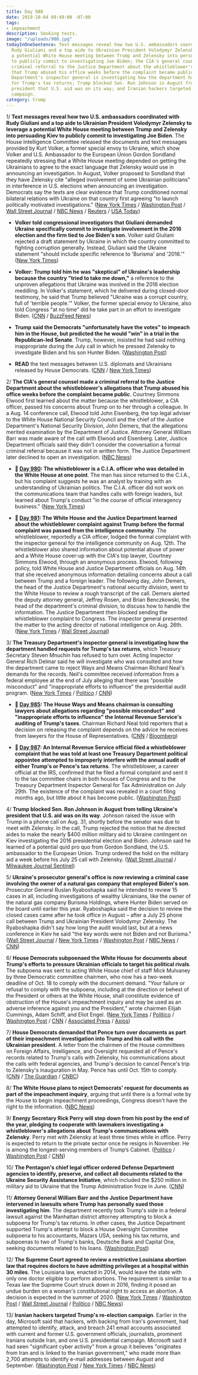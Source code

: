 ```yaml
---
title: Day 988
date: 2019-10-04 09:49:00 -07:00
tags:
- impeachment
description: Smoking texts.
image: "/uploads/988.jpg"
todayInOneSentence: Text messages reveal how two U.S. ambassadors coordinated with
  Rudy Giuliani and a top aide to Ukrainian President Volodymyr Zelensky to leverage
  a potential White House meeting between Trump and Zelensky into persuading Kiev
  to publicly commit to investigating Joe Biden; the CIA's general counsel made a
  criminal referral to the Justice Department about the whistleblower's allegations
  that Trump abused his office weeks before the complaint became public; the Treasury
  Department's inspector general is investigating how the department handled requests
  for Trump's tax returns; Trump blocked Sen. Ron Johnson in August from telling Ukraine's
  president that U.S. aid was on its way; and Iranian hackers targeted Trump's re-election
  campaign.
category: trump
---
```


1/ **Text messages reveal how two U.S. ambassadors coordinated with Rudy Giuliani and a top aide to Ukrainian President Volodymyr Zelensky to leverage a potential White House meeting between Trump and Zelensky into persuading Kiev to publicly commit to investigating Joe Biden**. The House Intelligence Committee released the documents and text messages provided by Kurt Volker, a former special envoy to Ukraine, which show Volker and U.S. Ambassador to the European Union Gordon Sondland repeatedly stressing that a White House meeting depended on getting the Ukrainians to agree to the exact language that Zelensky would use in announcing an investigation. In August, Volker proposed to Sondland that they have Zelensky cite "alleged involvement of some Ukrainian politicians" in interference in U.S. elections when announcing an investigation. Democrats say the texts are clear evidence that Trump conditioned normal bilateral relations with Ukraine on that country first agreeing "to launch politically motivated investigations." ([New York Times](https://www.nytimes.com/2019/10/04/us/politics/quid-pro-quo-trump.html) / [Washington Post](https://www.washingtonpost.com/world/national-security/this-is-when-the-inquiry-gets-real-former-us-special-envoy-to-ukraine-testifies-in-impeachment-probe-today/2019/10/03/51365c1b-5a01-4e44-872a-299b67949a5e_story.html) / [Wall Street Journal](https://www.wsj.com/articles/trump-administration-used-potential-meeting-to-pressure-ukraine-on-biden-texts-indicate-11570205661) / [NBC News](https://www.nbcnews.com/politics/trump-impeachment-inquiry/u-s-ambassadors-pushed-ukraine-investigate-condition-white-house-visit-n1062306) / [Reuters](https://www.reuters.com/article/us-usa-trump-whistleblower-committees-idUSKBN1WJ0CS) / [USA Today](https://www.usatoday.com/story/news/politics/2019/10/03/impeachment-democrats-grill-kurt-volker-trumps-ex-envoy-ukraine/3851356002/))

* **Volker told congressional investigators that Giuliani demanded Ukraine specifically commit to investigate involvement in the 2016 election and the firm tied to Joe Biden's son**. Volker said Giuliani rejected a draft statement by Ukraine in which the country committed to fighting corruption generally. Instead, Giuliani said the Ukraine statement "should include specific reference to 'Burisma' and '2016.'" ([New York Times](https://www.nytimes.com/2019/10/04/us/politics/volker-giuliani-ukraine.html))

* **Volker: Trump told him he was "skeptical" of Ukraine's leadership because the country "tried to take me down,"** a reference to the unproven allegations that Ukraine was involved in the 2016 election meddling. In Volker's statement, which he delivered during closed-door testimony, he said that Trump believed "Ukraine was a corrupt country, full of 'terrible people.'" Volker, the former special envoy to Ukraine, also told Congress "at no time" did he take part in an effort to investigate Biden. ([CNN](https://www.cnn.com/2019/10/04/politics/volker-ukraine-statement-trump/index.html) / [BuzzFeed News](https://www.buzzfeednews.com/article/christopherm51/kurt-volker-testimony-congress-ukraine-trump))

* **Trump said the Democrats "unfortunately have the votes" to impeach him in the House, but predicted the he would "win" in a trial in the Republican-led Senate**. Trump, however, insisted he had said nothing inappropriate during the July call in which he pressed Zelensky to investigate Biden and his son Hunter Biden. ([Washington Post](https://www.washingtonpost.com/politics/trump-impeachment-inquiry-live-updates/2019/10/04/9ff6d4a0-e627-11e9-a331-2df12d56a80b_story.html))

* **READ** the text messages between U.S. diplomats and Ukrainians released by House Democrats. ([CNN](https://www.cnn.com/2019/10/03/politics/chairs-on-volker/index.html) / [New York Times](https://www.nytimes.com/interactive/2019/10/04/us/politics/ukraine-text-messages-volker.html))

2/ **The CIA's general counsel made a criminal referral to the Justice Department about the whistleblower's allegations that Trump abused his office weeks before the complaint became public**. Courtney Simmons Elwood first learned about the matter because the whistleblower, a CIA officer, passed his concerns about Trump on to her through a colleague. In a Aug. 14 conference call, Elwood told John Eisenberg, the top legal adviser to the White House National Security Council and the chief of the Justice Department's National Security Division, John Demers, that the allegations merited examination by the Department of Justice. Attorney General William Barr was made aware of the call with Elwood and Eisenberg. Later, Justice Department officials said they didn't consider the conversation a formal criminal referral because it was not in written form. The Justice Department later declined to open an investigation. ([NBC News](https://www.nbcnews.com/politics/trump-impeachment-inquiry/cia-s-top-lawyer-made-criminal-referral-whistleblower-s-complaint-n1062481))

* **📌 [Day 980](https://whatthefuckjusthappenedtoday.com/2019/09/26/day-980/#4-the-whistleblower-is-a-c-i-a-offic): The whistleblower is a C.I.A. officer who was detailed in the White House at one point**. The man has since returned to the C.I.A., but his complaint suggests he was an analyst by training with an understanding of Ukrainian politics. The C.I.A. officer did not work on the communications team that handles calls with foreign leaders, but learned about Trump's conduct "in the course of official interagency business." ([New York Times](https://www.nytimes.com/2019/09/26/us/politics/who-is-whistleblower.html))

* **📌 [Day 981](https://whatthefuckjusthappenedtoday.com/2019/09/27/day-981/#1-the-white-house-and-the-justice-de): The White House and the Justice Department learned about the whistleblower complaint against Trump before the formal complaint was passed from the intelligence community**. The whistleblower, reportedly a CIA officer, lodged the formal complaint with the inspector general for the intelligence community on Aug. 12th. The whistleblower also shared information about potential abuse of power and a White House cover-up with the CIA's top lawyer, Courtney Simmons Elwood, through an anonymous process. Elwood, following policy, told White House and Justice Department officials on Aug. 14th that she received anonymous information detailing concerns about a call between Trump and a foreign leader. The following day, John Demers, the head of the Justice Department's national security division, went to the White House to review a rough transcript of the call. Demers alerted the deputy attorney general, Jeffrey Rosen, and Brian Benczkowski, the head of the department's criminal division, to discuss how to handle the information. The Justice Department then blocked sending the whistleblower complaint to Congress. The inspector general presented the matter to the acting director of national intelligence on Aug. 26th. ([New York Times](https://www.nytimes.com/2019/09/26/us/politics/who-is-whistleblower.html) / [Wall Street Journal](https://www.wsj.com/articles/justice-department-got-early-word-of-concerns-about-trumps-ukraine-call-11569606526))

3/ **The Treasury Department's inspector general is investigating how the department handled requests for Trump's tax returns**, which Treasury Secretary Steven Mnuchin has refused to turn over. Acting Inspector General Rich Delmar said he will investigate who was consulted and how the department came to reject Ways and Means Chairman Richard Neal's demands for the records. Neil's committee received information from a federal employee at the end of July alleging that there was "possible misconduct" and "inappropriate efforts to influence" the presidential audit program. ([New York Times](https://www.nytimes.com/2019/10/04/us/politics/treasury-trump-taxes.html) / [Politico](https://www.politico.com/news/2019/10/04/treasury-inspector-general-trump-tax-028830) / [CNN](https://www.cnn.com/2019/10/04/politics/treasury-ig-probe-tax-request/index.html))

* **📌 [Day 985](https://whatthefuckjusthappenedtoday.com/2019/10/01/day-985/): The House Ways and Means chairman is consulting lawyers about allegations regarding "possible misconduct" and "inappropriate efforts to influence" the Internal Revenue Service's auditing of Trump's taxes**. Chairman Richard Neal told reporters that a decision on releasing the complaint depends on the advice he receives from lawyers for the House of Representatives. ([CNN](https://www.cnn.com/2019/10/01/politics/irs-letter-richard-neal-mnuchin/index.html) / [Bloomberg](https://www.bloomberg.com/news/articles/2019-09-27/democrat-weighs-releasing-complaint-about-irs-trump-tax-audit))

* **📌 [Day 987](https://whatthefuckjusthappenedtoday.com/2019/10/03/day-987/#8-an-internal-revenue-service-offici): An Internal Revenue Service official filed a whistleblower complaint that he was told at least one Treasury Department political appointee attempted to improperly interfere with the annual audit of either Trump's or Pence's tax returns**. The whistleblower, a career official at the IRS, confirmed that he filed a formal complaint and sent it to the tax committee chairs in both houses of Congress and to the Treasury Department Inspector General for Tax Administration on July 29th. The existence of the complaint was revealed in a court filing months ago, but little about it has become public. ([Washington Post](https://www.washingtonpost.com/business/economy/irs-whistleblower-said-to-report-treasury-political-appointee-might-have-tried-to-interfere-in-audit-of-trump-or-pence/2019/10/03/0c768b34-e52e-11e9-a331-2df12d56a80b_story.html))

4/ **Trump blocked Sen. Ron Johnson in August from telling Ukraine's president that U.S. aid was on its way**. Johnson raised the issue with Trump in a phone call on Aug. 31, shortly before the senator was due to meet with Zelensky. In the call, Trump rejected the notion that he directed aides to make the nearly $400 million military aid to Ukraine contingent on Kiev investigating the 2016 presidential election and Biden. Johnson said he learned of a potential quid pro quo from Gordon Sondland, the U.S. ambassador to the European Union. Trump ordered the hold on the military aid a week before his July 25 call with Zelensky. ([Wall Street Journal](https://www.wsj.com/articles/trump-administration-used-potential-meeting-to-pressure-ukraine-on-biden-texts-indicate-11570205661) / [Milwaukee Journal Sentinel](https://www.jsonline.com/story/news/politics/2019/10/04/ron-johnson-says-trump-blocked-him-assuring-ukraine-aid/3862948002/))

5/ **Ukraine's prosecutor general's office is now reviewing a criminal case involving the owner of a natural gas company that employed Biden's son**. Prosecutor General Ruslan Ryaboshapka said he intended to review 15 cases in all, including investigations of wealthy Ukrainians, like the owner of the natural gas company Burisma Holdings, where Hunter Biden served on the board until earlier this year. Ryaboshapka said the decision to review the closed cases came after he took office in August – after a July 25 phone call between Trump and Ukrainian President Volodymyr Zelensky. The Ryaboshapka didn't say how long the audit would last, but at a news conference in Kiev he said "the key words were not Biden and not Burisma." ([Wall Street Journal](https://www.wsj.com/articles/ukraine-to-review-investigations-into-firm-linked-to-bidens-son-11570183933) / [New York Times](https://www.nytimes.com/2019/10/04/world/europe/ukraine-biden-burisma.html) / [Washington Post](https://www.washingtonpost.com/world/the_americas/ukraine-reviews-cases-on-owner-of-firm-that-hired-biden-son/2019/10/04/0af04c2c-e6b5-11e9-b0a6-3d03721b85ef_story.html) / [NBC News](https://www.nbcnews.com/politics/trump-impeachment-inquiry/ukraine-reviewing-investigation-company-linked-hunter-biden-part-broader-audit-n1062311) / [CNN](https://www.cnn.com/2019/10/04/politics/ukraine-investigations-biden-son-review-intl/index.html))

6/ **House Democrats subpoenaed the White House for documents about Trump's efforts to pressure Ukrainian officials to target his political rivals**. The subpoena was sent to acting White House chief of staff Mick Mulvaney by three Democratic committee chairmen, who now has a two-week deadline of Oct. 18 to comply with the document demand. "Your failure or refusal to comply with the subpoena, including at the direction or behest of the President or others at the White House, shall constitute evidence of obstruction of the House's impeachment inquiry and may be used as an adverse inference against you and the President," wrote chairmen Elijah Cummings, Adam Schiff, and Eliot Engel. ([New York Times](https://www.nytimes.com/2019/10/04/us/politics/white-house-subpoenas-impeachment.html) / [Politico](https://www.politico.com/news/2019/10/04/intel-watchdog-trump-ukraine-027432) / [Washington Post](https://www.washingtonpost.com/politics/trump-impeachment-inquiry-live-updates/2019/10/04/9ff6d4a0-e627-11e9-a331-2df12d56a80b_story.html) / [CNN](https://www.cnn.com/2019/10/04/politics/mike-pence-documents-impeachment/index.html) / [Associated Press](https://apnews.com/1fe55157bfcb4f1c96cf128c2c5f2d99) / [Axios](https://www.axios.com/house-democrats-subpoena-white-house-in-impeachment-inquiry-8398ae25-945c-4669-9dde-f03f545205e6.html?stream=politics))

7/ **House Democrats demanded that Pence turn over documents as part of their impeachment investigation into Trump and his call with the Ukrainian president**. A letter from the chairmen of the House committees on Foreign Affairs, Intelligence, and Oversight requested all of Pence's records related to Trump's calls with Zelensky, his communications about the calls with federal agencies, and Trump's decision to cancel Pence's trip to Zelensky's inauguration in May. Pence has until Oct. 15th to comply. ([CNN](https://www.cnn.com/2019/10/04/politics/mike-pence-documents-impeachment/index.html) / [The Guardian](https://www.theguardian.com/us-news/2019/oct/04/donald-trump-impeachment-latest-mike-pence-ukraine-documents) / [CNBC](https://www.cnbc.com/2019/10/04/house-democrats-request-documents-from-pence-in-impeachment-inquiry.html))

8/ **The White House plans to reject Democrats' request for documents as part of the impeachment inquiry**, arguing that until there is a formal vote by the House to begin impeachment proceedings, Congress doesn't have the right to the information. ([NBC News](https://www.nbcnews.com/politics/trump-impeachment-inquiry/white-house-plans-spurn-democrats-request-documents-impeachment-inquiry-n1062456))

9/ **Energy Secretary Rick Perry will step down from his post by the end of the year, pledging to cooperate with lawmakers investigating a whistleblower's allegations about Trump's communications with Zelensky**. Perry met with Zelensky at least three times while in office. Perry is expected to return to the private sector once he resigns in November. He is among the longest-serving members of Trump’s Cabinet. ([Politico](https://www.politico.com/news/2019/10/03/rick-perry-expected-to-resign-000189) / [Washington Post](https://www.washingtonpost.com/climate-environment/rick-perry-planning-to-step-down-as-energy-secretary-by-year-end/2019/10/03/c3747e20-d4a5-11e9-86ac-0f250cc91758_story.html) / [CNN](https://www.cnn.com/2019/10/02/politics/perry-ukraine/index.html))

10/ **The Pentagon's chief legal officer ordered Defense Department agencies to identify, preserve, and collect all documents related to the Ukraine Security Assistance Initiative**, which included the $250 million in military aid to Ukraine that the Trump Administration froze in June. ([CNN](https://www.cnn.com/2019/10/04/politics/pentagon-preserves-ukraine-records/index.html))

11/ **Attorney General William Barr and the Justice Department have intervened in lawsuits where Trump has personally sued those investigating him**. The department recently took Trump's side in a federal lawsuit against the Manhattan district attorney attempting to block a subpoena for Trump's tax returns. In other cases, the Justice Department supported Trump's attempt to block a House Oversight Committee subpoena to his accountants, Mazars USA, seeking his tax returns, and subpoenas to two of Trump's banks, Deutsche Bank and Capital One, seeking documents related to his loans. ([Washington Post](https://www.washingtonpost.com/politics/justice-department-lends-its-firepower-to-defend-trump-in-investigations-into-his-private-finances/2019/10/03/e05c65f4-e542-11e9-b403-f738899982d2_story.html))

12/ **The Supreme Court agreed to review a restrictive Louisiana abortion law that requires doctors to have admitting privileges at a hospital within 30 miles**. The Louisiana law, enacted in 2014, would leave the state with only one doctor eligible to perform abortions. The requirement is similar to a Texas law the Supreme Court struck down in 2016, finding it posed an undue burden on a woman's constitutional right to access an abortion. A decision is expected in the summer of 2020. ([New York Times](https://www.nytimes.com/2019/10/04/us/politics/supreme-court-abortion-louisiana.html) / [Washington Post](https://www.washingtonpost.com/politics/courts_law/supreme-court-to-review-ruling-on-louisiana-abortion-law/2019/10/04/85eaf2b0-e6ab-11e9-a6e8-8759c5c7f608_story.html) / [Wall Street Journal](https://www.wsj.com/articles/supreme-court-agrees-to-review-louisiana-abortion-case-11570197348) / [Politico](https://www.politico.com/news/2019/10/04/supreme-court-review-louisiana-abortion-restrictions-000275) / [NBC News](https://www.nbcnews.com/politics/supreme-court/supreme-court-take-louisiana-law-requiring-abortion-doctors-have-admitting-n1062121))

13/ **Iranian hackers targeted Trump's re-election campaign**. Earlier in the day, Microsoft said that hackers, with backing from Iran's government, had attempted to identify, attack, and breach 241 email accounts associated with current and former U.S. government officials, journalists, prominent Iranians outside Iran, and one U.S. presidential campaign. Microsoft said it had seen "significant cyber activity" from a group it believes "originates from Iran and is linked to the Iranian government," who made more than 2,700 attempts to identify e-mail addresses between August and September. ([Washington Post](https://www.washingtonpost.com/technology/2019/10/04/iran-tried-hack-us-presidential-candidates-journalists-effort-that-targeted-hundreds-microsoft-finds/) / [New York Times](https://www.nytimes.com/2019/10/04/technology/iranian-campaign-hackers-microsoft.html) / [NBC News](https://www.nbcnews.com/tech/security/iran-linked-hackers-tried-compromise-presidential-campaign-microsoft-says-n1062541))